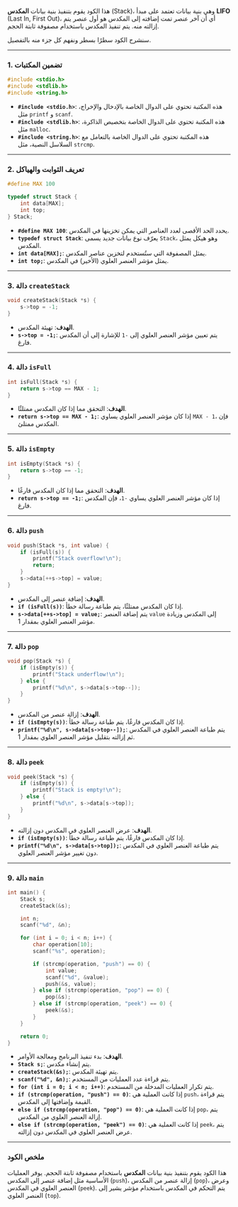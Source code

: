 هذا الكود يقوم بتنفيذ بنية بيانات **المكدس** (Stack)، وهي بنية بيانات تعتمد على مبدأ **LIFO** (Last In, First Out)، أي أن آخر عنصر تمت إضافته إلى المكدس هو أول عنصر يتم إزالته منه. يتم تنفيذ المكدس باستخدام مصفوفة ثابتة الحجم.

سنشرح الكود سطرًا بسطر ونفهم كل جزء منه بالتفصيل.

---

### 1. تضمين المكتبات
```c
#include <stdio.h>
#include <stdlib.h>
#include <string.h>
```
- **`#include <stdio.h>`**: هذه المكتبة تحتوي على الدوال الخاصة بالإدخال والإخراج، مثل `printf` و `scanf`.
- **`#include <stdlib.h>`**: هذه المكتبة تحتوي على الدوال الخاصة بتخصيص الذاكرة، مثل `malloc`.
- **`#include <string.h>`**: هذه المكتبة تحتوي على الدوال الخاصة بالتعامل مع السلاسل النصية، مثل `strcmp`.

---

### 2. تعريف الثوابت والهياكل
```c
#define MAX 100

typedef struct Stack {
    int data[MAX];
    int top;
} Stack;
```
- **`#define MAX 100`**: يحدد الحد الأقصى لعدد العناصر التي يمكن تخزينها في المكدس.
- **`typedef struct Stack`**: يعرّف نوع بيانات جديد يسمى `Stack`، وهو هيكل يمثل المكدس.
- **`int data[MAX];`**: يمثل المصفوفة التي ستُستخدم لتخزين عناصر المكدس.
- **`int top;`**: يمثل مؤشر العنصر العلوي (الأخير) في المكدس.

---

### 3. دالة `createStack`
```c
void createStack(Stack *s) {
    s->top = -1;
}
```
- **الهدف**: تهيئة المكدس.
- **`s->top = -1;`**: يتم تعيين مؤشر العنصر العلوي إلى `-1` للإشارة إلى أن المكدس فارغ.

---

### 4. دالة `isFull`
```c
int isFull(Stack *s) {
    return s->top == MAX - 1;
}
```
- **الهدف**: التحقق مما إذا كان المكدس ممتلئًا.
- **`return s->top == MAX - 1;`**: إذا كان مؤشر العنصر العلوي يساوي `MAX - 1`، فإن المكدس ممتلئ.

---

### 5. دالة `isEmpty`
```c
int isEmpty(Stack *s) {
    return s->top == -1;
}
```
- **الهدف**: التحقق مما إذا كان المكدس فارغًا.
- **`return s->top == -1;`**: إذا كان مؤشر العنصر العلوي يساوي `-1`، فإن المكدس فارغ.

---

### 6. دالة `push`
```c
void push(Stack *s, int value) {
    if (isFull(s)) {
        printf("Stack overflow!\n");
        return;
    }
    s->data[++s->top] = value;
}
```
- **الهدف**: إضافة عنصر إلى المكدس.
- **`if (isFull(s))`**: إذا كان المكدس ممتلئًا، يتم طباعة رسالة خطأ.
- **`s->data[++s->top] = value;`**: يتم إضافة العنصر `value` إلى المكدس وزيادة مؤشر العنصر العلوي بمقدار 1.

---

### 7. دالة `pop`
```c
void pop(Stack *s) {
    if (isEmpty(s)) {
        printf("Stack underflow!\n");
    } else {
        printf("%d\n", s->data[s->top--]);
    }
}
```
- **الهدف**: إزالة عنصر من المكدس.
- **`if (isEmpty(s))`**: إذا كان المكدس فارغًا، يتم طباعة رسالة خطأ.
- **`printf("%d\n", s->data[s->top--]);`**: يتم طباعة العنصر العلوي في المكدس ثم إزالته بتقليل مؤشر العنصر العلوي بمقدار 1.

---

### 8. دالة `peek`
```c
void peek(Stack *s) {
    if (isEmpty(s)) {
        printf("Stack is empty!\n");
    } else {
        printf("%d\n", s->data[s->top]);
    }
}
```
- **الهدف**: عرض العنصر العلوي في المكدس دون إزالته.
- **`if (isEmpty(s))`**: إذا كان المكدس فارغًا، يتم طباعة رسالة خطأ.
- **`printf("%d\n", s->data[s->top]);`**: يتم طباعة العنصر العلوي في المكدس دون تغيير مؤشر العنصر العلوي.

---

### 9. دالة `main`
```c
int main() {
    Stack s;
    createStack(&s);

    int n;
    scanf("%d", &n);

    for (int i = 0; i < n; i++) {
        char operation[10];
        scanf("%s", operation);

        if (strcmp(operation, "push") == 0) {
            int value;
            scanf("%d", &value);
            push(&s, value);
        } else if (strcmp(operation, "pop") == 0) {
            pop(&s);
        } else if (strcmp(operation, "peek") == 0) {
            peek(&s);
        }
    }

    return 0;
}
```
- **الهدف**: بدء تنفيذ البرنامج ومعالجة الأوامر.
- **`Stack s;`**: يتم إنشاء مكدس.
- **`createStack(&s);`**: يتم تهيئة المكدس.
- **`scanf("%d", &n);`**: يتم قراءة عدد العمليات من المستخدم.
- **`for (int i = 0; i < n; i++)`**: يتم تكرار العمليات المدخلة من المستخدم.
- **`if (strcmp(operation, "push") == 0)`**: إذا كانت العملية هي `push`، يتم قراءة القيمة وإضافتها إلى المكدس.
- **`else if (strcmp(operation, "pop") == 0)`**: إذا كانت العملية هي `pop`، يتم إزالة العنصر العلوي من المكدس.
- **`else if (strcmp(operation, "peek") == 0)`**: إذا كانت العملية هي `peek`، يتم عرض العنصر العلوي في المكدس دون إزالته.

---

### ملخص الكود
هذا الكود يقوم بتنفيذ بنية بيانات **المكدس** باستخدام مصفوفة ثابتة الحجم. يوفر العمليات الأساسية مثل إضافة عنصر إلى المكدس (`push`)، إزالة عنصر من المكدس (`pop`)، وعرض العنصر العلوي في المكدس (`peek`). يتم التحكم في المكدس باستخدام مؤشر يشير إلى العنصر العلوي (`top`).
